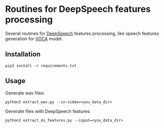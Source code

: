 # Routines for DeepSpeech features processing
Several routines for [DeepSpeech](https://github.com/mozilla/DeepSpeech) features processing, like speech features generation for [VOCA](https://github.com/TimoBolkart/voca) model.

## Installation

```
pip3 install -r requirements.txt
```

## Usage

Generate wav files:
```
python3 extract_wav.py --in-video=<you_data_dir>
```

Generate files with DeepSpeech features:
```
python3 extract_ds_features.py --input=<you_data_dir>
```
